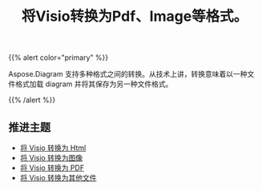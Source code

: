 ﻿---
title: 将Visio转换为Pdf、Image等格式。
linktitle: Diagram 转换
type: docs
weight: 65
url: /zh/net/convert-diagram-to-different-formats/
description: 将 Visio 文件转换为 Visio、PDF、CSV、JPG、HTML、BMP、PNG、EMF、SVG、TIFF、XPS 等。
---
{{% alert color="primary" %}}

Aspose.Diagram 支持多种格式之间的转换。从技术上讲，转换意味着以一种文件格式加载 diagram 并将其保存为另一种文件格式。

{{% /alert %}}

## **推进主题**
- [将 Visio 转换为 Html](/diagram/zh/net/convert-visio-to-html/)
- [将 Visio 转换为图像](/diagram/zh/net/convert-visio-to-image/)
- [将 Visio 转换为 PDF](/diagram/zh/net/convert-visio-to-pdf/)
- [将 Visio 转换为其他文件](/diagram/zh/net/convert-visio-to-other-files/)
